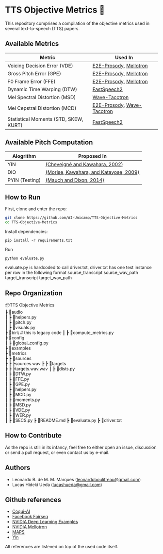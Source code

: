 # TTS Objective Metrics 🎯

This repository comprises a compilation of the objective metrics used in several text-to-speech (TTS) papers.

## Available Metrics
| Metric | Used In |
| ------ | ------ |
| Voicing Decision Error (VDE) | [E2E-Prosody](https://arxiv.org/pdf/1803.09047.pdf), [Mellotron](https://arxiv.org/abs/1910.11997)|
| Gross Pitch Error (GPE) | [E2E-Prosody](https://arxiv.org/pdf/1803.09047.pdf), [Mellotron](https://arxiv.org/abs/1910.11997)|
| F0 Frame Error (FFE) | [E2E-Prosody](https://arxiv.org/pdf/1803.09047.pdf), [Mellotron](https://arxiv.org/abs/1910.11997)|
| Dynamic Time Warping (DTW) | [FastSpeech2](https://arxiv.org/abs/2006.04558) |
| Mel Spectral Distortion (MSD) | [Wave-Tacotron](https://arxiv.org/abs/2011.03568) |
| Mel Cepstral Distortion (MCD) | [E2E-Prosody](https://arxiv.org/pdf/1803.09047.pdf), [Wave-Tacotron](https://arxiv.org/abs/2011.03568) |
| Statistical Moments (STD, SKEW, KURT) | [FastSpeech2](https://arxiv.org/abs/2006.04558) |

## Available Pitch Computation
| Alogrithm | Proposed In |
| ------ | ------ |
| YIN | [(Cheveigné and Kawahara, 2002)](http://audition.ens.fr/adc/pdf/2002_JASA_YIN.pdf) |
| DIO | [(Morise, Kawahara, and Katayose, 2009)](https://www.aes.org/e-lib/browse.cfm?elib=15165)|
| PYIN (Testing) | [(Mauch and Dixon, 2014)](https://ieeexplore.ieee.org/document/6853678) |

## How to Run
First, clone and enter the repo:
```sh
git clone https://github.com/AI-Unicamp/TTS-Objective-Metrics
cd TTS-Objective-Metrics
```

Install dependencies:
```
pip install -r requirements.txt
```

Run
```
python evaluate.py
```
evaluate.py is hardcoded to call driver.txt, driver.txt has one test instance
per row in the following format
source_transcript source_wav_path target_transcript target_wav_path
## Repo Organization
📦TTS Objective Metrics\
 ┣ 📂audio\
 ┃ ┣ 📜helpers.py\
 ┃ ┣ 📜pitch.py\
 ┃ ┣ 📜visuals.py\
 ┣ 📂bin\ # this is legacy code
 ┃ ┣ 📜compute_metrics.py\
 ┣ 📂config\
 ┃ ┣ 📜global_config.py\
 ┣ 📂examples\
 ┣ 📂metrics\
 ┣ ┣ 📂sources\
 ┣ ┣ ┣sources.wav
 ┣ ┣ 📂targets\
 ┣ ┣ ┣targets.wav.wav
 ┃ ┣ 📜dists.py\
 ┃ ┣ 📜DTW.py\
 ┃ ┣ 📜FFE.py\
 ┃ ┣ 📜GPE.py\
 ┃ ┣ 📜helpers.py\
 ┃ ┣ 📜MCD.py\
 ┃ ┣ 📜moments.py\
 ┃ ┣ 📜MSD.py\
 ┃ ┣ 📜VDE.py\
 ┃ ┣ 📜WER.py\
 ┃ ┣ 📜SECS.py
 ┣ 📜README.md
 ┣ 📜evaluate.py
 ┣ 📜driver.txt



## How to Contribute
As the repo is still in its infancy, feel free to either open an issue, discussion or send a pull request, or even contact us by e-mail.

## Authors
- Leonardo B. de M. M. Marques (leonardoboulitreau@gmail.com)
- Lucas Hideki Ueda (lucashueda@gmail.com)

## Github references
- [Coqui-AI](https://github.com/coqui-ai/TTS)
- [Facebook Fairseq](https://github.com/pytorch/fairseq)
- [NVIDIA Deep Learning Examples](https://github.com/NVIDIA/DeepLearningExamples)
- [NVIDIA Mellotron](https://github.com/NVIDIA/mellotron/tree/d5362ccae23984f323e3cb024a01ec1de0493aff)
- [MAPS](https://github.com/bastibe/MAPS-Scripts)
- [Yin](https://github.com/patriceguyot/Yin)

All references are listened on top of the used code itself.
